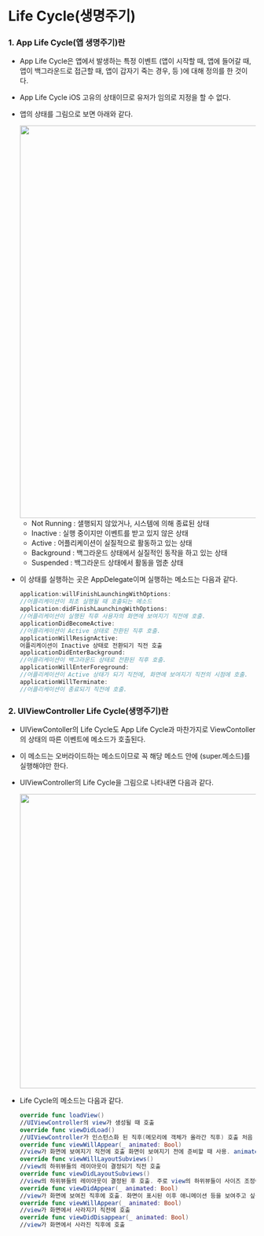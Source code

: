 # Life Cycle(생명주기)

### 1. App Life Cycle(앱 생명주기)란

- App Life Cycle은 앱에서 발생하는 특정 이벤트 (앱이 시작할 때, 앱에 들어갈 때, 앱이 백그라운드로 접근할 때, 앱이 갑자기 죽는 경우, 등 )에 대해 정의를 한 것이다. 

- App Life Cycle iOS 고유의 상태이므로 유저가 임의로 지정을 할 수 없다.

- 앱의 상태를 그림으로 보면 아래와 같다.

  <img src="https://simajune.github.io/img/posting/LifeCycle1.png" width="600px" height="800px"/>

  - Not Running : 샐행되지 않았거나, 시스템에 의해 종료된 상태
  - Inactive : 실행 중이지만 이벤트를 받고 있지 않은 상태
  - Active : 어플리케이션이 실질적으로 활동하고 있는 상태
  - Background : 백그라운드 상태에서 실질적인 동작을 하고 있는 상태
  - Suspended : 백그라운드 상태에서 활동을 멈춘 상태

- 이 상태를 실행하는 곳은 AppDelegate이며 실행하는 메소드는 다음과 같다.

  ```swift
  application:willFinishLaunchingWithOptions:
  //어플리케이션이 최초 실행될 때 호출되는 메소드
  application:didFinishLaunchingWithOptions:
  //어플리케이션이 실행된 직후 사용자의 화면에 보여지기 직전에 호출.
  applicationDidBecomeActive:
  //어플리케이션이 Active 상태로 전환된 직후 호출.
  applicationWillResignActive:
  어플리케이션이 Inactive 상태로 전환되기 직전 호출
  applicationDidEnterBackground:
  //어플리케이션이 백그라운드 상태로 전환된 직후 호출.
  applicationWillEnterForeground:
  //어플리케이션이 Active 상태가 되기 직전에, 화면에 보여지기 직전의 시점에 호출.
  applicationWillTerminate:
  //어플리케이션이 종료되기 직전에 호출.
  ```



### 2. UIViewController Life Cycle(생명주기)란

- UIViewContoller의 Life Cycle도 App Life Cycle과 마찬가지로 ViewContoller의 상태의 따른 이벤트에 메소드가 호출된다.

- 이 메소드는 오버라이드하는 메소드이므로 꼭 해당 메소드 안에 (super.메소드)를 실행해야만 한다.

- UIViewController의 Life Cycle을 그림으로 나타내면 다음과 같다.

  <img src="https://simajune.github.io/img/posting/LifeCycle2.png" width="600px" height="600px"/>

- Life Cycle의 메소드는 다음과 같다.

  ```swift
  override func loadView()
  //UIViewController의 view가 생성될 때 호출
  override func viewDidLoad()
  //UIViewController가 인스턴스화 된 직후(메모리에 객체가 올라간 직후) 호출 처음 한 번 세팅해 줘야하는 값들을 넣기에 적절
  override func viewWillAppear(_ animated: Bool)
  //view가 화면에 보여지기 직전에 호출 화면이 보여지기 전에 준비할 때 사용. animated 파라미터는 뷰가 애니메이션을 동반하여 보여지게 되는지 시스템에서 전달해주는 불리언 값
  override func viewWillLayoutSubviews()
  //view의 하위뷰들의 레이아웃이 결정되기 직전 호출
  override func viewDidLayoutSubviews()
  //view의 하위뷰들의 레이아웃이 결정된 후 호출. 주로 view의 하위뷰들이 사이즈 조정이 필요할 때 호출
  override func viewDidAppear(_ animated: Bool)
  //view가 화면에 보여진 직후에 호출. 화면이 표시된 이후 애니메이션 등을 보여주고 싶을 때 유용
  override func viewWillAppear(_ animated: Bool)
  //view가 화면에서 사라지기 직전에 호출
  override func viewDidDisappear(_ animated: Bool)
  //view가 화면에서 사라진 직후에 호출
  ```





